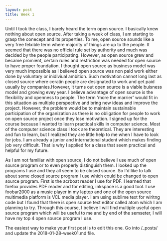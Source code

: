 ```yaml
---
layout: post
title: Week 1
---
```



Until I took the class, I barely heard the term open source. I basically knew nothing about open source. After taking a week of class, I am starting to grasp the conecept and its properties. To me, open source sounds like a very free felxible term where majority of things are up to the people. It seemed that there was no official rule set by authority and much was decided by the people participating. However, as open source grew and became promient, certain rules and restriction was needed for open source to have proper foundation. I thought open source as business model was very much impossible as I believed open source was non paid work either done by voluntary or inidiviual ambition. Such motivation cannot long last as closed source where ceratin people are designated to work and get paid usually by companies.However, it turns out open source is a viable buisness model and growing evey year. I believe advantage of open source is the flexibility and openness to people. The term 'more the marrier' would fit in this situation as multiple perspective and bring new ideas and improve the project. However, the problem would be to maintain sustainable participation of the organization as there is no obligation for people to work on open source project once they lose motivation. I signed up for the course because I wanted to learn practical skills in computer science. Most of the computer science class I took are theoretical. They are interesting and fun to learn, but I realized they are little help to me when I have to look for jobs. I am already a junior and international student which makes finding job very difficult. That is why I applied for a class that seem practical and helpful for my future.

As I am not familiar with open source, I do not believe I use much of open source program or to even properly distinguish them. I looked up the programs I use and they all seem to be closed source. So I'd like to talk about some closed source program I use which could be changed to open source program. First is the acrboat reader I use for PDF. I learned that firefox provides PDF reader and for editing, inkspace is a good tool. I use foobar2000 as a music player in my laptop and one of the open source multimedia platform is VCL media player. I am using sublime text for wiritng code but I found that there is open source text editor called atom which I am planning to try. Through this course, I believe I will find multiple useful open source program which will be useful to me and by end of the semseter, I will have my top 4 open source program I use.

The easiest way to make your first post is to edit this one. 
Go into /_posts/ and update the 2018-01-28-week01.md file. 
